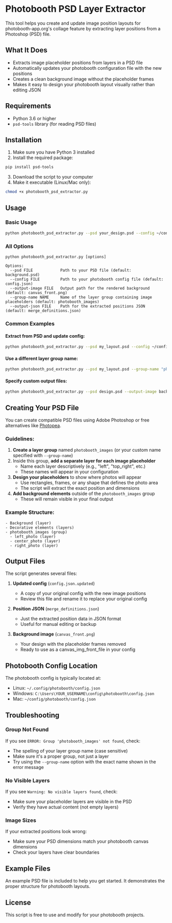 # Photobooth PSD Layer Extractor

This tool helps you create and update image position layouts for photobooth-app.org's collage feature by extracting layer positions from a Photoshop (PSD) file.

## What It Does

- Extracts image placeholder positions from layers in a PSD file
- Automatically updates your photobooth configuration file with the new positions
- Creates a clean background image without the placeholder frames
- Makes it easy to design your photobooth layout visually rather than editing JSON

## Requirements

- Python 3.6 or higher
- `psd-tools` library (for reading PSD files)

## Installation

1. Make sure you have Python 3 installed
2. Install the required package:

```bash
pip install psd-tools
```

3. Download the script to your computer
4. Make it executable (Linux/Mac only):

```bash
chmod +x photobooth_psd_extractor.py
```

## Usage

### Basic Usage

```bash
python photobooth_psd_extractor.py --psd your_design.psd --config ~/config/config.json
```

### All Options

```
python photobooth_psd_extractor.py [options]

Options:
  --psd FILE            Path to your PSD file (default: background.psd)
  --config FILE         Path to your photobooth config file (default: config.json)
  --output-image FILE   Output path for the rendered background (default: canvas_front.png)
  --group-name NAME     Name of the layer group containing image placeholders (default: photobooth_images)
  --output-json FILE    Path for the extracted positions JSON (default: merge_definitions.json)
```

### Common Examples

#### Extract from PSD and update config:
```bash
python photobooth_psd_extractor.py --psd my_layout.psd --config ~/config/config.json
```

#### Use a different layer group name:
```bash
python photobooth_psd_extractor.py --psd my_layout.psd --group-name "photo_frames"
```

#### Specify custom output files:
```bash
python photobooth_psd_extractor.py --psd design.psd --output-image background.png --output-json positions.json
```

## Creating Your PSD File

You can create compatible PSD files using Adobe Photoshop or free alternatives like [Photopea](https://www.photopea.com/).

### Guidelines:

1. **Create a layer group** named `photobooth_images` (or your custom name specified with `--group-name`)
2. Inside this group, **add a separate layer for each image placeholder**
   - Name each layer descriptively (e.g., "left", "top_right", etc.)
   - These names will appear in your configuration
3. **Design your placeholders** to show where photos will appear
   - Use rectangles, frames, or any shape that defines the photo area
   - The script will extract the exact position and dimensions
4. **Add background elements** outside of the `photobooth_images` group
   - These will remain visible in your final output

### Example Structure:
```
- Background (layer)
- Decorative elements (layers)
- photobooth_images (group)
  - left_photo (layer)
  - center_photo (layer)
  - right_photo (layer)
```

## Output Files

The script generates several files:

1. **Updated config** (`config.json.updated`)
   - A copy of your original config with the new image positions
   - Review this file and rename it to replace your original config

2. **Position JSON** (`merge_definitions.json`)
   - Just the extracted position data in JSON format
   - Useful for manual editing or backup

3. **Background image** (`canvas_front.png`)
   - Your design with the placeholder frames removed
   - Ready to use as a canvas_img_front_file in your config

## Photobooth Config Location

The photobooth config is typically located at:
- Linux: `~/.config/photobooth/config.json`
- Windows: `C:\Users\YOUR_USERNAME\config\photobooth\config.json`
- Mac: `~/config/photobooth/config.json`

## Troubleshooting

### Group Not Found
If you see `ERROR: Group 'photobooth_images' not found`, check:
- The spelling of your layer group name (case sensitive)
- Make sure it's a proper group, not just a layer
- Try using the `--group-name` option with the exact name shown in the error message

### No Visible Layers
If you see `Warning: No visible layers found`, check:
- Make sure your placeholder layers are visible in the PSD
- Verify they have actual content (not empty layers)

### Image Sizes
If your extracted positions look wrong:
- Make sure your PSD dimensions match your photobooth canvas dimensions
- Check your layers have clear boundaries

## Example Files

An example PSD file is included to help you get started. It demonstrates the proper structure for photobooth layouts.

## License

This script is free to use and modify for your photobooth projects.